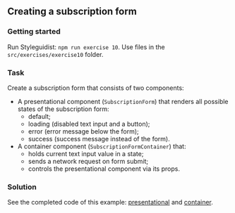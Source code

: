 ## Creating a subscription form

### Getting started

Run Styleguidist: `npm run exercise 10`. Use files in the `src/exercises/exercise10` folder.

### Task

Create a subscription form that consists of two components:

* A presentational component (`SubscriptionForm`) that renders all possible states of the subscription form:
  * default;
  * loading (disabled text input and a button);
  * error (error message below the form);
  * success (success message instead of the form).
* A container component (`SubscriptionFormContainer`) that:
  * holds current text input value in a state;
  * sends a network request on form submit;
  * controls the presentational component via its props.

### Solution

See the completed code of this example: [presentational](../../components/app/SubscriptionForm.js) and [container](../../components/app/SubscriptionFormContainer.js).
